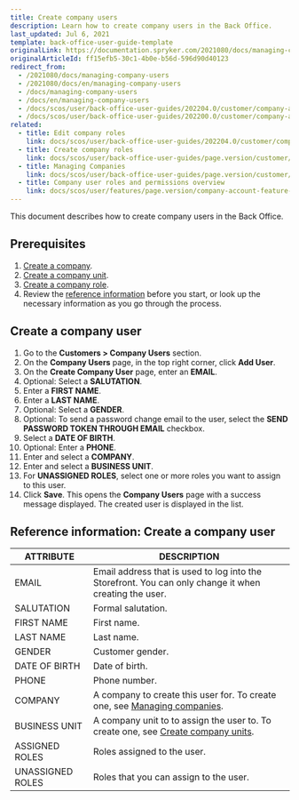 ```yaml
---
title: Create company users
description: Learn how to create company users in the Back Office.
last_updated: Jul 6, 2021
template: back-office-user-guide-template
originalLink: https://documentation.spryker.com/2021080/docs/managing-company-users
originalArticleId: ff15efb5-30c1-4b0e-b56d-596d90d40123
redirect_from:
  - /2021080/docs/managing-company-users
  - /2021080/docs/en/managing-company-users
  - /docs/managing-company-users
  - /docs/en/managing-company-users
  - /docs/scos/user/back-office-user-guides/202204.0/customer/company-account/managing-company-users.html
  - /docs/scos/user/back-office-user-guides/202200.0/customer/company-account/managing-company-users.html
related:
  - title: Edit company roles
    link: docs/scos/user/back-office-user-guides/202204.0/customer/company-users/edit-company-users.html
  - title: Create company roles
    link: docs/scos/user/back-office-user-guides/page.version/customer/company-roles/create-company-roles.html
  - title: Managing Companies
    link: docs/scos/user/back-office-user-guides/page.version/customer/manage-companies.html
  - title: Company user roles and permissions overview
    link: docs/scos/user/features/page.version/company-account-feature-overview/company-user-roles-and-permissions-overview.html
---
```


This document describes how to create company users in the Back Office.

## Prerequisites

1. [Create a company](/docs/scos/user/back-office-user-guides/{{page.version}}/customer/manage-companies.html).
2. [Create a company unit](/docs/scos/user/back-office-user-guides/{{page.version}}/customer/company-units/create-company-units.html).
3. [Create a company role](/docs/scos/user/back-office-user-guides/{{page.version}}/customer/company-roles/create-company-roles.html).
4. Review the [reference information](#reference-information-create-a-company-user) before you start, or look up the necessary information as you go through the process.

## Create a company user

1. Go to the **Customers&nbsp;<span aria-label="and then">></span> Company Users** section.
2. On the **Company Users** page, in the top right corner, click **Add User**.
3. On the **Create Company User** page, enter an **EMAIL**.
4. Optional: Select a **SALUTATION**.
5. Enter a **FIRST NAME**.
6. Enter a **LAST NAME**.
7. Optional: Select a **GENDER**.
8. Optional: To send a password change email to the user, select the **SEND PASSWORD TOKEN THROUGH EMAIL** checkbox.
9. Select a **DATE OF BIRTH**.
10. Optional: Enter a **PHONE**.
11. Enter and select a **COMPANY**.
12. Enter and select a **BUSINESS UNIT**.
13. For **UNASSIGNED ROLES**, select one or more roles you want to assign to this user.
14. Click **Save**.
    This opens the **Company Users** page with a success message displayed. The created user is displayed in the list.

## Reference information: Create a company user

| ATTRIBUTE |DESCRIPTION  |
| --- | --- |
| EMAIL | Email address that is used to log into the Storefront. You can only change it when creating the user.  |
| SALUTATION | Formal salutation. |
| FIRST NAME | First name. |
| LAST NAME |  Last name. |
| GENDER | Customer gender. |
| DATE OF BIRTH | Date of birth. |
| PHONE | Phone number. |
| COMPANY  | A company to create this user for. To create one, see [Managing companies](/docs/scos/user/back-office-user-guides/{{page.version}}/customer/manage-companies.html). |
| BUSINESS UNIT | A company unit to to assign the user to. To create one, see [Create company units](/docs/scos/user/back-office-user-guides/{{page.version}}/customer/company-units/create-company-units.html). |
| ASSIGNED ROLES  | Roles assigned to the user. |
| UNASSIGNED ROLES | Roles that you can assign to the user. |

